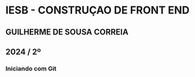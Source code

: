 
# IESB - CONSTRUÇAO DE FRONT END

## GUILHERME DE SOUSA CORREIA

## 2024 / 2º

### Iniciando com Git